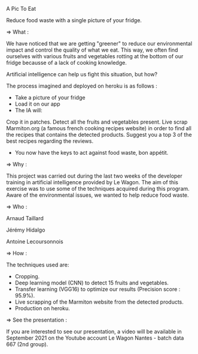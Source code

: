 A Pic To Eat

Reduce food waste with a single picture of your fridge.

=> What :

We have noticed that we are getting "greener" to reduce our environmental impact and control the quality of what we eat.
This way, we often find ourselves with various fruits and vegetables rotting at the bottom of our fridge becausse of a lack of cooking knowledge.

Artificial intelligence can help us fight this situation, but how?

The process imagined and deployed on heroku is as follows :
- Take a picture of your fridge
- Load it on our app
- The IA will:

Crop it in patches.
Detect all the fruits and vegetables present.
Live scrap Marmiton.org (a famous french cooking recipes website) in order to find all the recipes that contains the detected products.
Suggest you a top 3 of the best recipes regarding the reviews.

- You now have the keys to act against food waste, bon appétit.


=> Why :

This project was carried out during the last two weeks of the developer training in artificial intelligence provided by Le Wagon.
The aim of this exercise was to use some of the techniques acquired during this program.
Aware of the environmental issues, we wanted to help reduce food waste.


=> Who :

Arnaud Taillard

Jérémy Hidalgo

Antoine Lecoursonnois


=> How :

The techniques used are:

- Cropping.
- Deep learning model (CNN) to detect 15 fruits and vegetables.
- Transfer learning (VGG16) to optimize our results (Precision score : 95.9%).
- Live scrapping of the Marmiton website from the detected products.
- Production on heroku.


=> See the presentation :

If you are interested to see our presentation, a video will be available in September 2021 on the Youtube account Le Wagon Nantes - batch data 667 (2nd group).
